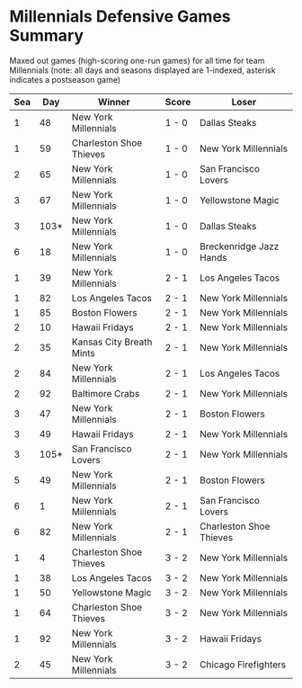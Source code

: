 # Millennials Defensive Games Summary



Maxed out games (high-scoring one-run games) for all time for team Millennials (note: all days and seasons displayed are 1-indexed, asterisk indicates a postseason game)


| Sea | Day | Winner | Score | Loser | 
| ------ |------ |------ |------ |------ |
| 1 | 48 | New York Millennials | 1 - 0 | Dallas Steaks | 
| 1 | 59 | Charleston Shoe Thieves | 1 - 0 | New York Millennials | 
| 2 | 65 | New York Millennials | 1 - 0 | San Francisco Lovers | 
| 3 | 67 | New York Millennials | 1 - 0 | Yellowstone Magic | 
| 3 | 103* | New York Millennials | 1 - 0 | Dallas Steaks | 
| 6 | 18 | New York Millennials | 1 - 0 | Breckenridge Jazz Hands | 
| 1 | 39 | New York Millennials | 2 - 1 | Los Angeles Tacos | 
| 1 | 82 | Los Angeles Tacos | 2 - 1 | New York Millennials | 
| 1 | 85 | Boston Flowers | 2 - 1 | New York Millennials | 
| 2 | 10 | Hawaii Fridays | 2 - 1 | New York Millennials | 
| 2 | 35 | Kansas City Breath Mints | 2 - 1 | New York Millennials | 
| 2 | 84 | New York Millennials | 2 - 1 | Los Angeles Tacos | 
| 2 | 92 | Baltimore Crabs | 2 - 1 | New York Millennials | 
| 3 | 47 | New York Millennials | 2 - 1 | Boston Flowers | 
| 3 | 49 | Hawaii Fridays | 2 - 1 | New York Millennials | 
| 3 | 105* | San Francisco Lovers | 2 - 1 | New York Millennials | 
| 5 | 49 | New York Millennials | 2 - 1 | Boston Flowers | 
| 6 | 1 | New York Millennials | 2 - 1 | San Francisco Lovers | 
| 6 | 82 | New York Millennials | 2 - 1 | Charleston Shoe Thieves | 
| 1 | 4 | Charleston Shoe Thieves | 3 - 2 | New York Millennials | 
| 1 | 38 | Los Angeles Tacos | 3 - 2 | New York Millennials | 
| 1 | 50 | Yellowstone Magic | 3 - 2 | New York Millennials | 
| 1 | 64 | Charleston Shoe Thieves | 3 - 2 | New York Millennials | 
| 1 | 92 | New York Millennials | 3 - 2 | Hawaii Fridays | 
| 2 | 45 | New York Millennials | 3 - 2 | Chicago Firefighters | 


